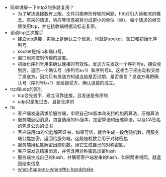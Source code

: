 - 简单讲解一下http2的多路复用？
	- 为了解决连接数有上限，文件只能串形传输的问题，http2引入帧和流的概念。原来的请求，响应等信息被拆分成更小的单位（帧）。每个请求的帧交替使用tcp，并在接收端根据流标志复原。
- 谈谈tcp三次握手
	- 建立tcp连接，实际上是确认三个信息，也就是socket，窗口和初始化序列号。
	- socket是指ip和端口号。
	- 窗口用来控制传输的速度。
	- 初始化序列号用来确认连接的有效性。发送方先发送一个序列号a，接受收到后，返回一个确认号（序列号a+1）和序列号b。这相当于把主动权交给了发送方，因为只有发送方知道连接是否过期，是否重复？发送方再把确认号（序列号b+1）发给接受方，确认连接的成立。
- tcp和udp的区别
	- tcp会先握手，建立可靠连接，且发送是有序的
	- udp只是发过去，且是无序的
- tls
	- 客户端发送请求给服务端，申明自己tls版本和支持的加密算法，压缩算法
	- 服务端返回消息，包含选用的tls版本，加密算法和压缩算法，以及CA签名的包含公匙的证书
	- 客户端用ca的公匙解密证书，如果可信，就会生成一段伪随机数，用服务端公匙加密，返回给服务端。这段随机数会用于对称密匙
	- 服务端用私匙解密出随机数，用它生成自己的对称密匙。
	- 客户端发送结束消息，并包含用对称密匙加密hash
	- 服务端生成自己的hash，并解密客户端发来的hash，如果两者相同，就返回结束信息
	- [what-happens-when#tls-handshake](https://github.com/alex/what-happens-when#tls-handshake)